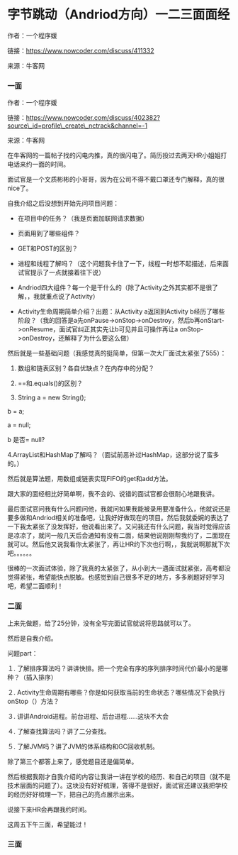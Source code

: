 # 字节跳动（Andriod方向）一二三面面经

作者：一个程序媛

链接：https://www.nowcoder.com/discuss/411332

来源：牛客网

### 一面

作者：一个程序媛

链接：https://www.nowcoder.com/discuss/402382?source\_id=profile\_create\_nctrack&channel=-1

来源：牛客网



在牛客网的一篇帖子找的闪电内推，真的很闪电了。简历投过去两天HR小姐姐打电话来约一面的时间。

面试官是一个文质彬彬的小哥哥，因为在公司不得不戴口罩还专门解释，真的很nice了。

自我介绍之后没想到开始先问项目问题：

- 在项目中的任务？（我是页面加联网请求数据）

- 页面用到了哪些组件？

- GET和POST的区别？

- 进程和线程了解吗？（这个问题我卡住了一下，线程一时想不起描述，后来面试官提示了一点就接着往下说）

- Andriod四大组件？每一个是干什么的（除了Activity之外其实都不是很了解，，我就重点说了Activity）

- Activity生命周期简单介绍？出题：从Activity a返回到Activity b经历了哪些阶段？（我的回答是a先onPause-&gt;onStop-&gt;onDestroy，然后b再onStart-&gt;onResume，面试官纠正其实先让b可见并且可操作再让a onStop-&gt;onDestroy，还解释了为什么要这么做）



然后就是一些基础问题（我感觉真的挺简单，但第一次大厂面试太紧张了555）：

1. 数组和链表区别？各自优缺点？在内存中的分配？

2. ==和.equals\(\)的区别？

3. String a = new String\(\);

b = a;

a = null;

b 是否= null?

4.ArrayList和HashMap了解吗？（面试前恶补过HashMap，这部分说了蛮多的。）



然后就是算法题，用数组或链表实现FIFO的get和add方法。



跟大家的面经相比好简单啊，我不会的、说错的面试官都会很耐心地跟我讲。

最后面试官问我有什么问题问他，我就问如果我能被录用要准备什么，他就说还是要多做和Andriod相关的准备吧，让我好好做现在的项目。然后我就委婉的表达了一下我太紧张了没发挥好，他说看出来了。又问我还有什么问题，我当时觉得应该是凉凉了，就问一般几天后会通知有没有二面，结果他说刚刚帮我约了，二面现在就可以。然后他又说我看你太紧张了，再让HR约下次也行啊，，我就说啊那就下次吧。。。。。。

很棒的一次面试体验，除了我真的太紧张了，从小到大一遇面试就紧张，高考都没觉得紧张，希望能快点脱敏。也感觉到自己很多不足的地方，多多刷题好好学习吧，希望二面顺利！

### 二面

上来先做题，给了25分钟，没有全写完面试官就说将思路就可以了。

然后是自我介绍。

问题part：

１. 了解排序算法吗？讲讲快排。把一个完全有序的序列排序时间代价最小的是哪种？（插入排序）

２. Activity生命周期有哪些？你是如何获取当前的生命状态？哪些情况下会执行onStop（）方法？

３. 讲讲Android进程。前台进程、后台进程……这块不大会

４. 了解查找算法吗？讲了二分查找。

５. 了解JVM吗？讲了JVM的体系结构和GC回收机制。

除了第三个都答上来了，感觉题目还是偏简单。



然后根据我刚才自我介绍的内容让我讲一讲在学校的经历、和自己的项目（就不是技术层面的问题了）。这块没有好好梳理，答得不是很好，面试官还建议我把学校的经历好好梳理一下，把自己的亮点展示出来。

说接下来HR会再跟我约时间。



这周五下午三面，希望能过！



### 三面

